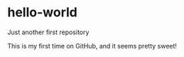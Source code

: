 # hello-world
Just another first repository

This is my first time on GitHub, and it seems pretty sweet!
